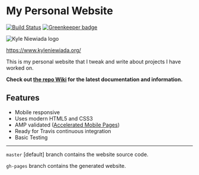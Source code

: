 # My Personal Website

[![Build Status](https://travis-ci.org/aav7fl/aav7fl.github.io.svg?branch=source)](https://travis-ci.org/aav7fl/aav7fl.github.io) [![Greenkeeper badge](https://badges.greenkeeper.io/aav7fl/aav7fl.github.io.svg)](https://greenkeeper.io/)

![Kyle Niewiada logo](https://cloud.githubusercontent.com/assets/3487107/22938412/b6252638-f2a9-11e6-9623-603320928bac.png)

https://www.kyleniewiada.org/

This is my personal website that I tweak and write about projects I have worked on.

**Check out [the repo Wiki](https://github.com/aav7fl/aav7fl.github.io/wiki) for the latest documentation and information.**

## Features
- Mobile responsive
- Uses modern HTML5 and CSS3
- AMP validated ([Accelerated Mobile Pages](https://www.ampproject.org/))
- Ready for Travis continuous integration
- Basic Testing

---

`master` [default] branch contains the website source code.

`gh-pages` branch contains the generated website.
